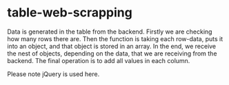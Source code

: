 # table-web-scrapping

Data is generated in the table from the backend.
Firstly we are checking how many rows there are.
Then the function is taking each row-data, puts it into an object, and that object is stored in an array.
In the end, we receive the nest of objects, depending on the data, that we are receiving from the backend.
The final operation is to add all values in each column.

Please note jQuery is used here.
